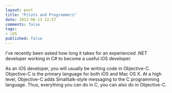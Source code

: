 ```yaml
---
layout: post
title: "Pilots and Programmers"
date: 2013-06-13 12:57
comments: false
tags:
- iOS
published: false
---
```


I've recently been asked how long it takes for an experienced .NET developer working in C# to become a useful iOS developer.

As an iOS developer, you will usually be writing code in Objective-C.  Objective-C is the primary language for both iOS and Mac OS X.  At a high level, Objective-C adds Smalltalk-style messaging to the C programming language.  Thus, everything you can do in C, you can also do in Objective-C.